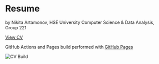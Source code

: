 # Resume

by Nikita Artamonov, HSE University Computer Science & Data Analysis, Group 221

[View CV](https://prnickinv.github.io/cv/resume.pdf)

GitHub Actions and Pages build performed with [GitHub Pages](https://github.com/marketplace/actions/github-pages)

![CV Build](https://github.com/prNickinv/prNickinv.github.io/actions/workflows/main.yml/badge.svg?event=push)
